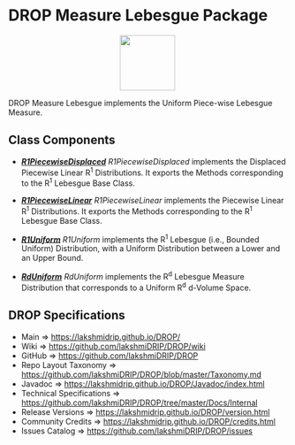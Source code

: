 # DROP Measure Lebesgue Package

<p align="center"><img src="https://github.com/lakshmiDRIP/DROP/blob/master/DRIP_Logo.gif?raw=true" width="100"></p>

DROP Measure Lebesgue implements the Uniform Piece-wise Lebesgue Measure.


## Class Components

 * [***R1PiecewiseDisplaced***](https://github.com/lakshmiDRIP/DROP/tree/master/src/main/java/org/drip/measure/lebesgue/R1PiecewiseDisplaced.java)
 <i>R1PiecewiseDisplaced</i> implements the Displaced Piecewise Linear R<sup>1</sup> Distributions. It
 exports the Methods corresponding to the R<sup>1</sup> Lebesgue Base Class.

 * [***R1PiecewiseLinear***](https://github.com/lakshmiDRIP/DROP/tree/master/src/main/java/org/drip/measure/lebesgue/R1PiecewiseLinear.java)
 <i>R1PiecewiseLinear</i> implements the Piecewise Linear R<sup>1</sup> Distributions. It exports the Methods
 corresponding to the R<sup>1</sup> Lebesgue Base Class.

 * [***R1Uniform***](https://github.com/lakshmiDRIP/DROP/tree/master/src/main/java/org/drip/measure/lebesgue/R1Uniform.java)
 <i>R1Uniform</i> implements the R<sup>1</sup> Lebesgue (i.e., Bounded Uniform) Distribution, with a Uniform
 Distribution between a Lower and an Upper Bound.

 * [***RdUniform***](https://github.com/lakshmiDRIP/DROP/tree/master/src/main/java/org/drip/measure/lebesgue/RdUniform.java)
 <i>RdUniform</i> implements the R<sup>d</sup> Lebesgue Measure Distribution that corresponds to a Uniform
 R<sup>d</sup> d-Volume Space.


## DROP Specifications

 * Main                     => https://lakshmidrip.github.io/DROP/
 * Wiki                     => https://github.com/lakshmiDRIP/DROP/wiki
 * GitHub                   => https://github.com/lakshmiDRIP/DROP
 * Repo Layout Taxonomy     => https://github.com/lakshmiDRIP/DROP/blob/master/Taxonomy.md
 * Javadoc                  => https://lakshmidrip.github.io/DROP/Javadoc/index.html
 * Technical Specifications => https://github.com/lakshmiDRIP/DROP/tree/master/Docs/Internal
 * Release Versions         => https://lakshmidrip.github.io/DROP/version.html
 * Community Credits        => https://lakshmidrip.github.io/DROP/credits.html
 * Issues Catalog           => https://github.com/lakshmiDRIP/DROP/issues
